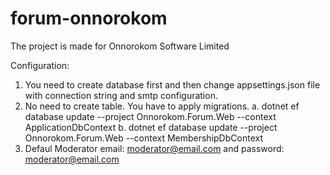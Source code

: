 # forum-onnorokom

The project is made for Onnorokom Software Limited

Configuration:
1. You need to create database first and then change appsettings.json file with connection string and smtp configuration.
2. No need to create table. You have to apply migrations. 
    a. dotnet ef database update --project Onnorokom.Forum.Web --context ApplicationDbContext
    b. dotnet ef database update --project Onnorokom.Forum.Web --context MembershipDbContext
4. Defaul Moderator email: moderator@email.com and password: moderator@email.com

